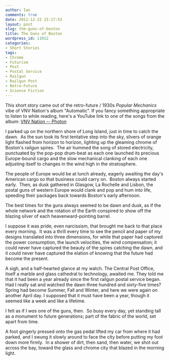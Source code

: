 ```yaml
---
author: Ian
comments: true
date: 2011-12-22 15:17:53
layout: post
slug: the-guns-of-boston
title: The Guns of Boston
wordpress_id: 11912
categories:
- Short Stories
tags:
- Chrome
- Futurism
- Post
- Postal Service
- Railgun
- Railgun Post
- Retro-Future
- Science Fiction
---
```


<div id="notes"><p>This short story came out of the retro-future / 1930s <em>Popular Mechanics</em> vibe of VNV Nation's album "Automatic". If you fancy something appropriate to listen to while reading, here's a YouTube link to one of the songs from the album: <a href="http://www.youtube.com/watch?v=7aCeY8i3Fto">VNV Nation -- Photon</a></p></div>

I parked up on the northern shore of Long Island, just in time to catch the dawn.  As the sun took its first tentative step into the sky, slivers of orange light flashed from horizon to horizon, lighting up the gleaming chrome of Boston's railgun spires.  The air hummed the song of stored electricity, punctuated by the pop-pop drum-beat as each one launched its precious Europe-bound cargo and the slow mechanical clanking of each one adjusting itself to changes in the wind high in the stratosphere.

The people of Europe would be at lunch already, eagerly awaiting the day's American cargo so that business could carry on.  Boston always started early.  Then, as dusk gathered in Glasgow, La Rochelle and Lisbon, the postal guns of western Europe would clank and pop and hum into life, speeding their packages back towards Boston's early afternoon.

The best times for the guns always seemed to be dawn and dusk, as if the whole network and the rotation of the Earth conspired to show off the blazing silver of each heavenward-pointing barrel.

I suppose it was pride, even narcissism, that brought me back to that place every morning.  It was a thrill every time to see the pencil and paper of my designs translated into three dimensions, for while that paper had captured the power consumption, the launch velocities, the wind compensation; it could never have captured the beauty of the spires catching the dawn, and it could never have captured the elation of knowing that the future had become the present.

A sigh, and a half-hearted glance at my watch. The Central Post Office, itself a marble and glass cathedral to technology, awaited me.  They told me that it had been a year already since the first railgun postal service began. Had I really sat and watched the dawn three hundred and sixty-five times? Spring had become Summer, Fall and Winter, and here we were again on another April day. I supposed that it must have been a year, though it seemed like a week and like a lifetime.

I felt as if I <em>was</em> one of the guns, then.  So busy every day, yet standing tall as a monument to future generations; part of the fabric of the world, set apart from time.

A foot gingerly pressed onto the gas pedal lifted my car from where it had parked, and I swung it slowly around to face the city before putting my foot down more firmly.  In a shower of dirt, then sand, then water, we shot out across the bay, toward the glass and chrome city that blazed in the morning light.